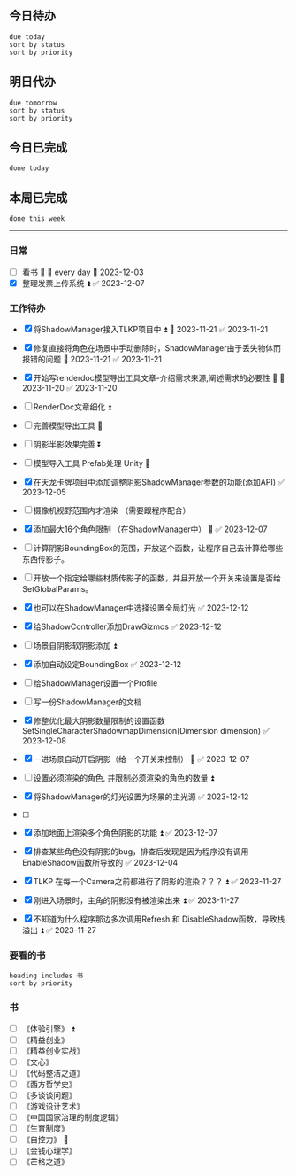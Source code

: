 ## 今日待办
```tasks
due today
sort by status
sort by priority
```

## 明日代办
```tasks
due tomorrow
sort by status
sort by priority
```

## 今日已完成
```tasks
done today
```


## 本周已完成
```tasks
done this week
```


---
### 日常
- [ ] 看书 🔼 🔁 every day 📅 2023-12-03
- [x] 整理发票上传系统 ⏫ ✅ 2023-12-07

### 工作待办
- [x] 将ShadowManager接入TLKP项目中 ⏫ 📅 2023-11-21 ✅ 2023-11-21
- [x] 修复直接将角色在场景中手动删除时，ShadowManager由于丢失物体而报错的问题 📅 2023-11-21 ✅ 2023-11-21
- [x] 开始写renderdoc模型导出工具文章-介绍需求来源,阐述需求的必要性 🔺 📅 2023-11-20 ✅ 2023-11-20
- [ ] RenderDoc文章细化 ⏫ 
- [ ] 完善模型导出工具 🔽 
- [ ] 阴影半影效果完善 ⏬ 
- [ ] 模型导入工具 Prefab处理 Unity 🔼
- [x] 在天龙卡牌项目中添加调整阴影ShadowManager参数的功能(添加API) ✅ 2023-12-05
- [ ] 摄像机视野范围内才渲染 （需要跟程序配合）
- [x] 添加最大16个角色限制 （在ShadowManager中） 🔺 ✅ 2023-12-07
- [ ] 计算阴影BoundingBox的范围，开放这个函数，让程序自己去计算给哪些东西传影子。
- [ ] 开放一个指定给哪些材质传影子的函数，并且开放一个开关来设置是否给SetGlobalParams。
- [x] 也可以在ShadowManager中选择设置全局灯光 ✅ 2023-12-12
- [x] 给ShadowController添加DrawGizmos ✅ 2023-12-12
- [ ] 场景自阴影软阴影添加 ⏫ 
- [x] 添加自动设定BoundingBox ✅ 2023-12-12
- [ ] 给ShadowManager设置一个Profile
- [ ] 写一份ShadowManager的文档
- [x] 修整优化最大阴影数量限制的设置函数SetSingleCharacterShadowmapDimension(Dimension dimension) ✅ 2023-12-08
- [x] 一进场景自动开启阴影（给一个开关来控制） 🔺 ✅ 2023-12-07
- [ ] 设置必须渲染的角色, 并限制必须渲染的角色的数量  ⏫ 
- [x] 将ShadowManager的灯光设置为场景的主光源 ✅ 2023-12-12
- [ ] 
- [x] 添加地面上渲染多个角色阴影的功能 ⏫ ✅ 2023-12-07
- [x] 排查某些角色没有阴影的bug，排查后发现是因为程序没有调用EnableShadow函数所导致的 ✅ 2023-12-04
- [x] TLKP 在每一个Camera之前都进行了阴影的渲染？？？ ⏫ ✅ 2023-11-27
- [x] 刚进入场景时，主角的阴影没有被渲染出来 ⏫ ✅ 2023-11-27
- [x] 不知道为什么程序那边多次调用Refresh 和 DisableShadow函数，导致栈溢出 ⏫ ✅ 2023-11-27


### 要看的书
```tasks
heading includes 书
sort by priority
```

### 书
- [ ] 《体验引擎》 ⏫ 
- [ ] 《精益创业》
- [ ] 《精益创业实战》
- [ ] 《文心》
- [ ] 《代码整洁之道》
- [ ] 《西方哲学史》
- [ ] 《多谈谈问题》
- [ ] 《游戏设计艺术》
- [ ] 《中国国家治理的制度逻辑》
- [ ] 《生育制度》
- [ ] 《自控力》 🔼 
- [ ] 《金钱心理学》
- [ ] 《芒格之道》
